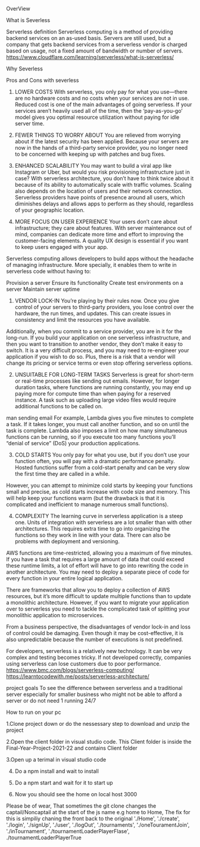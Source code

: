 OverView

What is Severless

Serverless definition
Serverless computing is a method of providing backend services on an as-used basis. Servers are still used, but a company that gets backend services from a serverless vendor is charged based on usage, not a fixed amount of bandwidth or number of servers.
https://www.cloudflare.com/learning/serverless/what-is-serverless/

Why Severless


Pros and Cons with severless
1. LOWER COSTS
With serverless, you only pay for what you use—there are no hardware costs and no costs when your services are not in use. Reduced cost is one of the main advantages of going serverless. If your services aren’t heavily used all of the time, then the  ‘pay-as-you-go’ model gives you optimal resource utilization without paying for idle server time.

2. FEWER THINGS TO WORRY ABOUT
You are relieved from worrying about if the latest security has been applied. Because your servers are now in the hands of a third-party service provider, you no longer need to be concerned with keeping up with patches and bug fixes.

3. ENHANCED SCALABILITY
You may want to build a viral app like Instagram or Uber, but would you risk provisioning infrastructure just in case? With serverless architecture, you don’t have to think twice about it because of its ability to automatically scale with traffic volumes. Scaling also depends on the location of users and their network connection. Serverless providers have points of presence around all users, which diminishes delays and allows apps to perform as they should, regardless of your geographic location.

4. MORE FOCUS ON USER EXPERIENCE
Your users don’t care about infrastructure; they care about features. With server maintenance out of mind, companies can dedicate more time and effort to improving the customer-facing elements. A quality UX design is essential if you want to keep users engaged with your app.

Serverless computing allows developers to build apps without the headache of managing infrastructure. More specially, it enables them to write in serverless code without having to:

Provision a server
Ensure its functionality
Create test environments on a server
Maintain server uptime

1. VENDOR LOCK-IN
You’re playing by their rules now. Once you give control of your servers to third-party providers, you lose control over the hardware, the run times, and updates. This can create issues in consistency and limit the resources you have available.

Additionally, when you commit to a service provider, you are in it for the long-run. If you build your application on one serverless infrastructure, and then you want to transition to another vendor, they don’t make it easy to switch. It is a very difficult process, and you may need to re-engineer your application if you wish to do so. Plus, there is a risk that a vendor will change its pricing or service terms or even stop offering serverless options.

2. UNSUITABLE FOR LONG-TERM TASKS
Serverless is great for short-term or real-time processes like sending out emails. However, for longer duration tasks, where functions are running constantly, you may end up paying more for compute time than when paying for a reserved instance. A task such as uploading large video files would require additional functions to be called on.

man sending email
For example, Lambda gives you five minutes to complete a task. If it takes longer, you must call another function, and so on until the task is complete. Lambda also imposes a limit on how many simultaneous functions can be running, so if you execute too many functions you’ll “denial of service” (DoS) your production applications.

3. COLD STARTS
You only pay for what you use, but if you don’t use your function often, you will pay with a dramatic performance penalty. Hosted functions suffer from a cold-start penalty and can be very slow the first time they are called in a while.

However, you can attempt to minimize cold starts by keeping your functions small and precise, as cold starts increase with code size and memory. This will help keep your functions warm (but the drawback is that it is complicated and inefficient to manage numerous small functions).

4. COMPLEXITY
The learning curve in serverless application is a steep one. Units of integration with serverless are a lot smaller than with other architectures. This requires extra time to go into organizing the functions so they work in line with your data. There can also be problems with deployment and versioning.

AWS functions are time-restricted, allowing you a maximum of five minutes. If you have a task that requires a large amount of data that could exceed these runtime limits, a lot of effort will have to go into rewriting the code in another architecture. You may need to deploy a separate piece of code for every function in your entire logical application.

There are frameworks that allow you to deploy a collection of AWS resources, but it’s more difficult to update multiple functions than to update a monolithic architecture. However, if you want to migrate your application over to serverless you need to tackle the complicated task of splitting your monolithic application to microservices.


From a business perspective, the disadvantages of vendor lock-in and loss of control could be damaging. Even though it may be cost-effective, it is also unpredictable because the number of executions is not predefined.

For developers, serverless is a relatively new technology. It can be very complex and testing becomes tricky. If not developed correctly, companies using serverless can lose customers due to poor performance.
https://www.bmc.com/blogs/serverless-computing/
https://learntocodewith.me/posts/serverless-architecture/

project goals 
To see the difference between serverless and a traditional server especially for smaller business who might not be able to afford a server or do not need 1 running 24/7

How to run on your pc

1.Clone project down or do the nessessary step to download and unzip the project

2.Open  the client folder in visual studio code. This Client folder is inside the Final-Year-Project-2021-22 and contains Client folder

3.Open up a terimal in visual studio code

4. Do a npm install and wait to install
 
5. Do a npm start and wait for it to start up
 
6. Now you should see the home on local host 3000

Please be of wear, That sometimes the git clone changes the captail/Noncaptail at the start of the js name e.g home to Home, The fix for this is simpiliy chaning the front back to the original './Home', './create', './login', './signUp', './user', './logOut', './tournaments', './oneTouramentJoin', './inTournament', './tournamentLoaderPlayerFlase', ./tournamentLoaderPlayerTrue
